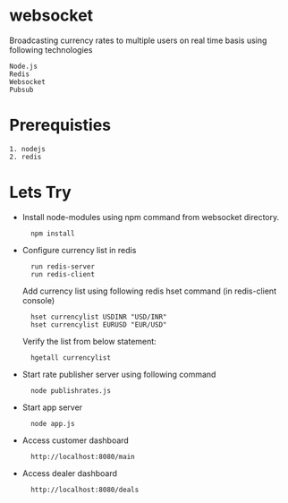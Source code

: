 # websocket
Broadcasting currency rates to multiple users on real time basis using following technologies

    Node.js
    Redis
    Websocket
    Pubsub
  

# Prerequisties 
	1. nodejs
	2. redis
	
# Lets Try
* Install node-modules using npm command from websocket directory.

		npm install

* Configure currency list in redis

		run redis-server
		run redis-client
	
	Add currency list using following redis hset command (in redis-client console)
    
		hset currencylist USDINR "USD/INR"
		hset currencylist EURUSD "EUR/USD"
		
	Verify the list from below statement:
    
		hgetall currencylist

* Start rate publisher server using following command
	
		node publishrates.js

* Start app server
		
		node app.js
		
* Access customer dashboard

		http://localhost:8080/main
	
* Access dealer dashboard

		http://localhost:8080/deals
